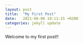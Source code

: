 ```yaml
---
layout: post
title:  "My First Post"
date:   2021-06-06 19:11:15 +0200
categories: jekyll update
---
```

Welcome to my first post!!